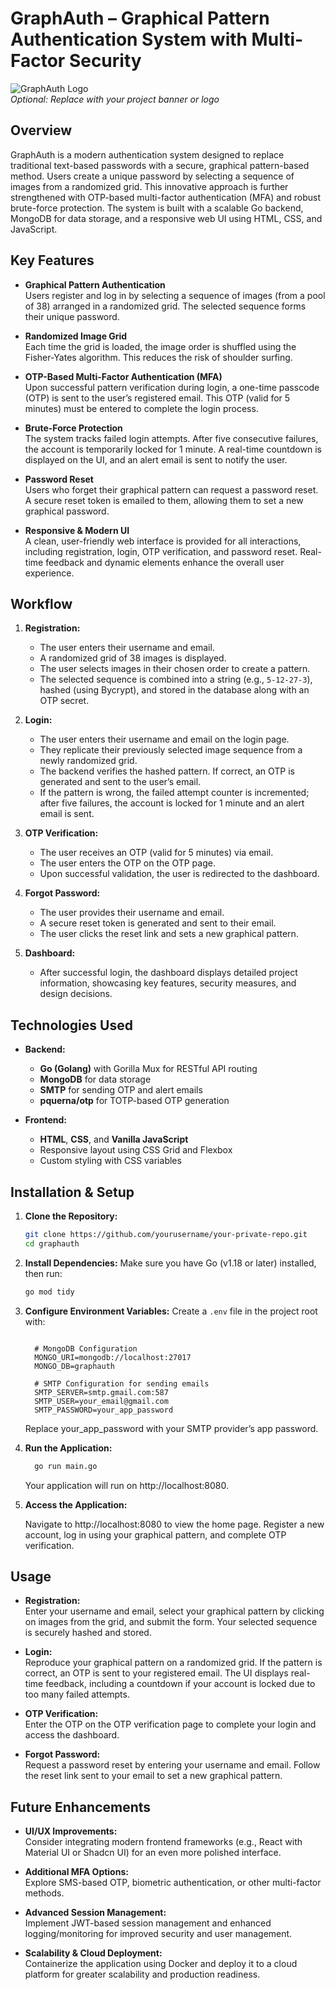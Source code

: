 # GraphAuth – Graphical Pattern Authentication System with Multi-Factor Security

![GraphAuth Logo](./static/images/banner.png)  
*Optional: Replace with your project banner or logo*


## Overview

GraphAuth is a modern authentication system designed to replace traditional text-based passwords with a secure, graphical pattern-based method. Users create a unique password by selecting a sequence of images from a randomized grid. This innovative approach is further strengthened with OTP-based multi-factor authentication (MFA) and robust brute-force protection. The system is built with a scalable Go backend, MongoDB for data storage, and a responsive web UI using HTML, CSS, and JavaScript.


## Key Features

- **Graphical Pattern Authentication**  
  Users register and log in by selecting a sequence of images (from a pool of 38) arranged in a randomized grid. The selected sequence forms their unique password.

- **Randomized Image Grid**  
  Each time the grid is loaded, the image order is shuffled using the Fisher-Yates algorithm. This reduces the risk of shoulder surfing.

- **OTP-Based Multi-Factor Authentication (MFA)**  
  Upon successful pattern verification during login, a one-time passcode (OTP) is sent to the user’s registered email. This OTP (valid for 5 minutes) must be entered to complete the login process.

- **Brute-Force Protection**  
  The system tracks failed login attempts. After five consecutive failures, the account is temporarily locked for 1 minute. A real-time countdown is displayed on the UI, and an alert email is sent to notify the user.

- **Password Reset**  
  Users who forget their graphical pattern can request a password reset. A secure reset token is emailed to them, allowing them to set a new graphical password.

- **Responsive & Modern UI**  
  A clean, user-friendly web interface is provided for all interactions, including registration, login, OTP verification, and password reset. Real-time feedback and dynamic elements enhance the overall user experience.


## Workflow

1. **Registration:**
   - The user enters their username and email.
   - A randomized grid of 38 images is displayed.
   - The user selects images in their chosen order to create a pattern.
   - The selected sequence is combined into a string (e.g., `5-12-27-3`), hashed (using Bycrypt), and stored in the database along with an OTP secret.
   
2. **Login:**
   - The user enters their username and email on the login page.
   - They replicate their previously selected image sequence from a newly randomized grid.
   - The backend verifies the hashed pattern. If correct, an OTP is generated and sent to the user’s email.
   - If the pattern is wrong, the failed attempt counter is incremented; after five failures, the account is locked for 1 minute and an alert email is sent.

3. **OTP Verification:**
   - The user receives an OTP (valid for 5 minutes) via email.
   - The user enters the OTP on the OTP page.
   - Upon successful validation, the user is redirected to the dashboard.

4. **Forgot Password:**
   - The user provides their username and email.
   - A secure reset token is generated and sent to their email.
   - The user clicks the reset link and sets a new graphical pattern.

5. **Dashboard:**
   - After successful login, the dashboard displays detailed project information, showcasing key features, security measures, and design decisions.


## Technologies Used

- **Backend:**  
  - **Go (Golang)** with Gorilla Mux for RESTful API routing  
  - **MongoDB** for data storage  
  - **SMTP** for sending OTP and alert emails  
  - **pquerna/otp** for TOTP-based OTP generation

- **Frontend:**  
  - **HTML**, **CSS**, and **Vanilla JavaScript**  
  - Responsive layout using CSS Grid and Flexbox  
  - Custom styling with CSS variables


## Installation & Setup

1. **Clone the Repository:**  
   ```bash
   git clone https://github.com/yourusername/your-private-repo.git
   cd graphauth
   ```
2. **Install Dependencies:**
      Make sure you have Go (v1.18 or later) installed, then run:
  
   ```bash
   go mod tidy
   ```
3. **Configure Environment Variables:**
      Create a `.env` file in the project root with:

    ```dotenv

      # MongoDB Configuration
      MONGO_URI=mongodb://localhost:27017
      MONGO_DB=graphauth

      # SMTP Configuration for sending emails
      SMTP_SERVER=smtp.gmail.com:587
      SMTP_USER=your_email@gmail.com
      SMTP_PASSWORD=your_app_password
    ```
   Replace your_app_password with your SMTP provider’s app password.

4. **Run the Application:**

    ```bash
      go run main.go
    ```
    Your application will run on http://localhost:8080.

5. **Access the Application:**

    Navigate to http://localhost:8080 to view the home page.
    Register a new account, log in using your graphical pattern, and complete OTP verification.

## Usage

- **Registration:**  
  Enter your username and email, select your graphical pattern by clicking on images from the grid, and submit the form. Your selected sequence is securely hashed and stored.

- **Login:**  
  Reproduce your graphical pattern on a randomized grid. If the pattern is correct, an OTP is sent to your registered email. The UI displays real-time feedback, including a countdown if your account is locked due to too many failed attempts.

- **OTP Verification:**  
  Enter the OTP on the OTP verification page to complete your login and access the dashboard.

- **Forgot Password:**  
  Request a password reset by entering your username and email. Follow the reset link sent to your email to set a new graphical pattern.

## Future Enhancements

- **UI/UX Improvements:**  
  Consider integrating modern frontend frameworks (e.g., React with Material UI or Shadcn UI) for an even more polished interface.

- **Additional MFA Options:**  
  Explore SMS-based OTP, biometric authentication, or other multi-factor methods.

- **Advanced Session Management:**  
  Implement JWT-based session management and enhanced logging/monitoring for improved security and user management.

- **Scalability & Cloud Deployment:**  
  Containerize the application using Docker and deploy it to a cloud platform for greater scalability and production readiness.


